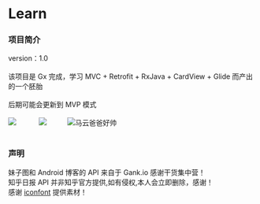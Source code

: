 # Learn
### 项目简介<br>
version：1.0<br><br>
该项目是 Gx 完成，学习 MVC + Retrofit + RxJava + CardView + Glide 而产出的一个胚胎<br><br>
后期可能会更新到 MVP 模式<br><br>
![](https://github.com/developergx/LearnProject/blob/master/readme1.jpg)
　　　![](https://github.com/developergx/LearnProject/blob/master/readme2.jpg)　　　![](https://github.com/developergx/LearnProject/blob/master/readme3.jpg "马云爸爸好帅")<br><br>
### 声明<br>
妹子图和 Android 博客的 API 来自于 Gank.io   感谢干货集中营！<br>
知乎日报 API 并非知乎官方提供,如有侵权,本人会立即删除，感谢！<br>
感谢 [iconfont](http://www.iconfont.cn/plus/collections/index?type=3&spm=a313x.7781069.1998910419.6.PBPGns) 提供素材！
